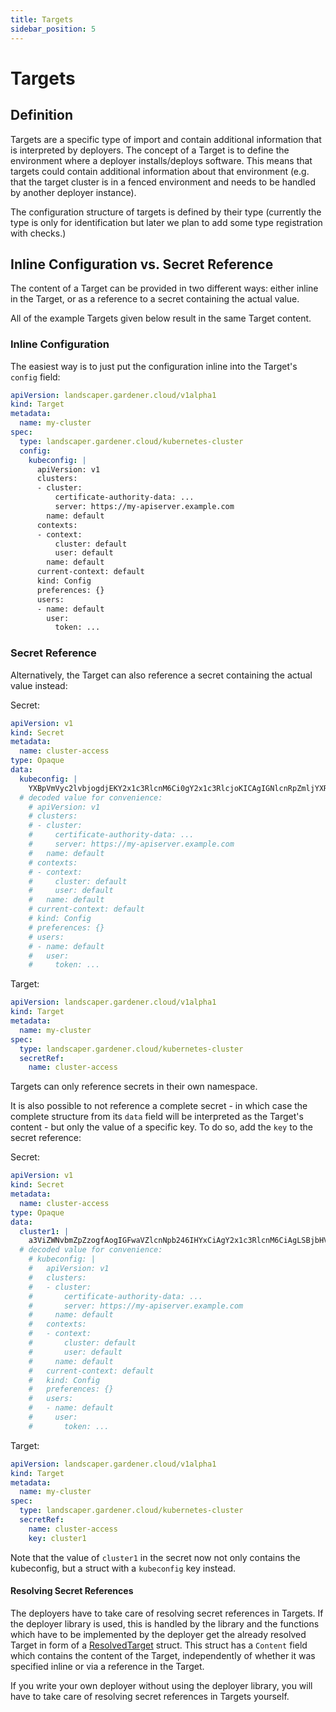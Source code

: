 ```yaml
---
title: Targets
sidebar_position: 5
---
```


# Targets

## Definition

Targets are a specific type of import and contain additional information that is interpreted by deployers.
The concept of a Target is to define the environment where a deployer installs/deploys software.
This means that targets could contain additional information about that environment (e.g. that the target cluster is in 
a fenced environment and needs to be handled by another deployer instance).

The configuration structure of targets is defined by their type (currently the type is only for identification but later 
we plan to add some type registration with checks.)

## Inline Configuration vs. Secret Reference

The content of a Target can be provided in two different ways: either inline in the Target, or as a reference to a secret containing the actual value.

All of the example Targets given below result in the same Target content.

### Inline Configuration

The easiest way is to just put the configuration inline into the Target's `config` field:

```yaml
apiVersion: landscaper.gardener.cloud/v1alpha1
kind: Target
metadata:
  name: my-cluster
spec:
  type: landscaper.gardener.cloud/kubernetes-cluster
  config:
    kubeconfig: |
      apiVersion: v1
      clusters:
      - cluster:
          certificate-authority-data: ...
          server: https://my-apiserver.example.com
        name: default
      contexts:
      - context:
          cluster: default
          user: default
        name: default
      current-context: default
      kind: Config
      preferences: {}
      users:
      - name: default
        user:
          token: ...
```

### Secret Reference

Alternatively, the Target can also reference a secret containing the actual value instead:

Secret:
```yaml
apiVersion: v1
kind: Secret
metadata:
  name: cluster-access
type: Opaque
data:
  kubeconfig: |
    YXBpVmVyc2lvbjogdjEKY2x1c3RlcnM6Ci0gY2x1c3RlcjoKICAgIGNlcnRpZmljYXRlLWF1dGhvcml0eS1kYXRhOiAuLi4KICAgIHNlcnZlcjogaHR0cHM6Ly9teS1hcGlzZXJ2ZXIuZXhhbXBsZS5jb20KICBuYW1lOiBkZWZhdWx0CmNvbnRleHRzOgotIGNvbnRleHQ6CiAgICBjbHVzdGVyOiBkZWZhdWx0CiAgICB1c2VyOiBkZWZhdWx0CiAgbmFtZTogZGVmYXVsdApjdXJyZW50LWNvbnRleHQ6IGRlZmF1bHQKa2luZDogQ29uZmlnCnByZWZlcmVuY2VzOiB7fQp1c2VyczoKLSBuYW1lOiBkZWZhdWx0CiAgdXNlcjoKICAgIHRva2VuOiAuLi4K
  # decoded value for convenience:
    # apiVersion: v1
    # clusters:
    # - cluster:
    #     certificate-authority-data: ...
    #     server: https://my-apiserver.example.com
    #   name: default
    # contexts:
    # - context:
    #     cluster: default
    #     user: default
    #   name: default
    # current-context: default
    # kind: Config
    # preferences: {}
    # users:
    # - name: default
    #   user:
    #     token: ...

```

Target:
```yaml
apiVersion: landscaper.gardener.cloud/v1alpha1
kind: Target
metadata:
  name: my-cluster
spec:
  type: landscaper.gardener.cloud/kubernetes-cluster
  secretRef:
    name: cluster-access
```

Targets can only reference secrets in their own namespace.

It is also possible to not reference a complete secret - in which case the complete structure from its `data` field will be interpreted as the Target's content - but only the value of a specific key. To do so, add the `key` to the secret reference:

Secret:
```yaml
apiVersion: v1
kind: Secret
metadata:
  name: cluster-access
type: Opaque
data:
  cluster1: |
    a3ViZWNvbmZpZzogfAogIGFwaVZlcnNpb246IHYxCiAgY2x1c3RlcnM6CiAgLSBjbHVzdGVyOgogICAgICBjZXJ0aWZpY2F0ZS1hdXRob3JpdHktZGF0YTogLi4uCiAgICAgIHNlcnZlcjogaHR0cHM6Ly9teS1hcGlzZXJ2ZXIuZXhhbXBsZS5jb20KICAgIG5hbWU6IGRlZmF1bHQKICBjb250ZXh0czoKICAtIGNvbnRleHQ6CiAgICAgIGNsdXN0ZXI6IGRlZmF1bHQKICAgICAgdXNlcjogZGVmYXVsdAogICAgbmFtZTogZGVmYXVsdAogIGN1cnJlbnQtY29udGV4dDogZGVmYXVsdAogIGtpbmQ6IENvbmZpZwogIHByZWZlcmVuY2VzOiB7fQogIHVzZXJzOgogIC0gbmFtZTogZGVmYXVsdAogICAgdXNlcjoKICAgICAgdG9rZW46IC4uLgo=
  # decoded value for convenience:
    # kubeconfig: |
    #   apiVersion: v1
    #   clusters:
    #   - cluster:
    #       certificate-authority-data: ...
    #       server: https://my-apiserver.example.com
    #     name: default
    #   contexts:
    #   - context:
    #       cluster: default
    #       user: default
    #     name: default
    #   current-context: default
    #   kind: Config
    #   preferences: {}
    #   users:
    #   - name: default
    #     user:
    #       token: ...
```

Target:
```yaml
apiVersion: landscaper.gardener.cloud/v1alpha1
kind: Target
metadata:
  name: my-cluster
spec:
  type: landscaper.gardener.cloud/kubernetes-cluster
  secretRef:
    name: cluster-access
    key: cluster1
```

Note that the value of `cluster1` in the secret now not only contains the kubeconfig, but a struct with a `kubeconfig` key instead.


#### Resolving Secret References

The deployers have to take care of resolving secret references in Targets. If the deployer library is used, this is handled by the library and the functions which have to be implemented by the deployer get the already resolved Target in form of a [ResolvedTarget](../api-reference/core.md#resolvedtarget) struct. This struct has a `Content` field which contains the content of the Target, independently of whether it was specified inline or via a reference in the Target.

If you write your own deployer without using the deployer library, you will have to take care of resolving secret references in Targets yourself.

